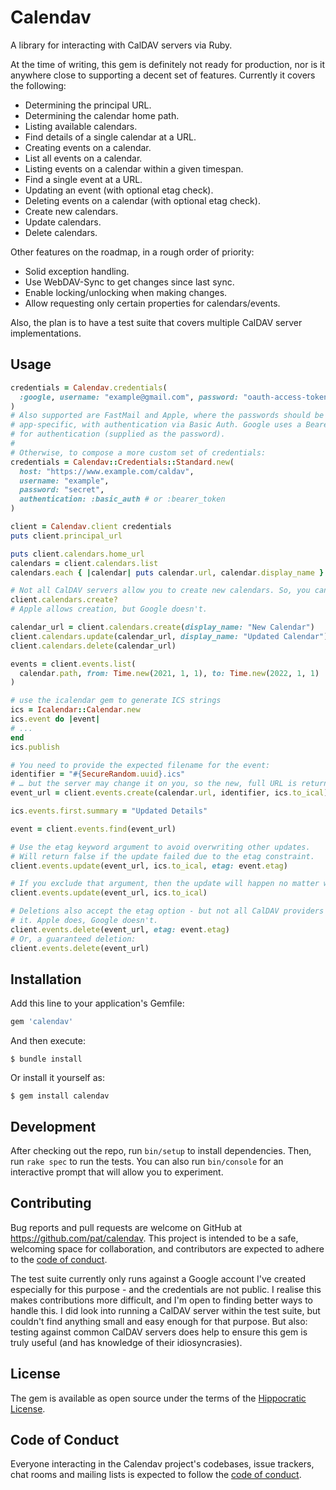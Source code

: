 # Calendav

A library for interacting with CalDAV servers via Ruby.

At the time of writing, this gem is definitely not ready for production, nor is it anywhere close to supporting a decent set of features. Currently it covers the following:

* Determining the principal URL.
* Determining the calendar home path.
* Listing available calendars.
* Find details of a single calendar at a URL.
* Creating events on a calendar.
* List all events on a calendar.
* Listing events on a calendar within a given timespan.
* Find a single event at a URL.
* Updating an event (with optional etag check).
* Deleting events on a calendar (with optional etag check).
* Create new calendars.
* Update calendars.
* Delete calendars.

Other features on the roadmap, in a rough order of priority:

* Solid exception handling.
* Use WebDAV-Sync to get changes since last sync.
* Enable locking/unlocking when making changes.
* Allow requesting only certain properties for calendars/events.

Also, the plan is to have a test suite that covers multiple CalDAV server implementations.

## Usage

```ruby
credentials = Calendav.credentials(
  :google, username: "example@gmail.com", password: "oauth-access-token"
)
# Also supported are FastMail and Apple, where the passwords should be
# app-specific, with authentication via Basic Auth. Google uses a Bearer Token
# for authentication (supplied as the password).
#
# Otherwise, to compose a more custom set of credentials:
credentials = Calendav::Credentials::Standard.new(
  host: "https://www.example.com/caldav",
  username: "example",
  password: "secret",
  authentication: :basic_auth # or :bearer_token
)

client = Calendav.client credentials
puts client.principal_url

puts client.calendars.home_url
calendars = client.calendars.list
calendars.each { |calendar| puts calendar.url, calendar.display_name }

# Not all CalDAV servers allow you to create new calendars. So, you can check:
client.calendars.create?
# Apple allows creation, but Google doesn't.

calendar_url = client.calendars.create(display_name: "New Calendar")
client.calendars.update(calendar_url, display_name: "Updated Calendar")
client.calendars.delete(calendar_url)

events = client.events.list(
  calendar.path, from: Time.new(2021, 1, 1), to: Time.new(2022, 1, 1)
)

# use the icalendar gem to generate ICS strings
ics = Icalendar::Calendar.new
ics.event do |event|
# ...
end
ics.publish

# You need to provide the expected filename for the event:
identifier = "#{SecureRandom.uuid}.ics"
# … but the server may change it on you, so the new, full URL is returned:
event_url = client.events.create(calendar.url, identifier, ics.to_ical)

ics.events.first.summary = "Updated Details"

event = client.events.find(event_url)

# Use the etag keyword argument to avoid overwriting other updates.
# Will return false if the update failed due to the etag constraint.
client.events.update(event_url, ics.to_ical, etag: event.etag)

# If you exclude that argument, then the update will happen no matter what.
client.events.update(event_url, ics.to_ical)

# Deletions also accept the etag option - but not all CalDAV providers respect
# it. Apple does, Google doesn't.
client.events.delete(event_url, etag: event.etag)
# Or, a guaranteed deletion:
client.events.delete(event_url)
```

## Installation

Add this line to your application's Gemfile:

```ruby
gem 'calendav'
```

And then execute:

    $ bundle install

Or install it yourself as:

    $ gem install calendav

## Development

After checking out the repo, run `bin/setup` to install dependencies. Then, run `rake spec` to run the tests. You can also run `bin/console` for an interactive prompt that will allow you to experiment.

## Contributing

Bug reports and pull requests are welcome on GitHub at https://github.com/pat/calendav. This project is intended to be a safe, welcoming space for collaboration, and contributors are expected to adhere to the [code of conduct](https://github.com/pat/calendav/blob/main/CODE_OF_CONDUCT.md).

The test suite currently only runs against a Google account I've created especially for this purpose - and the credentials are not public. I realise this makes contributions more difficult, and I'm open to finding better ways to handle this. I did look into running a CalDAV server within the test suite, but couldn't find anything small and easy enough for that purpose. But also: testing against common CalDAV servers does help to ensure this gem is truly useful (and has knowledge of their idiosyncrasies).

## License

The gem is available as open source under the terms of the [Hippocratic License](https://firstdonoharm.dev).

## Code of Conduct

Everyone interacting in the Calendav project's codebases, issue trackers, chat rooms and mailing lists is expected to follow the [code of conduct](https://github.com/pat/calendav/blob/main/CODE_OF_CONDUCT.md).
